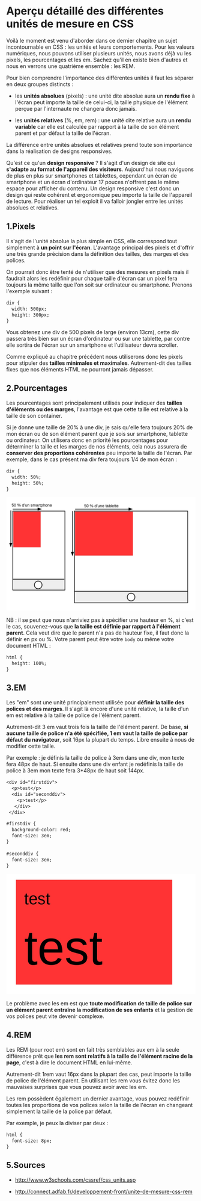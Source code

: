 # Aperçu détaillé des différentes unités de mesure en CSS

Voilà le moment est venu d'aborder dans ce dernier chapitre un sujet incontournable en CSS : les unités et leurs comportements. Pour les valeurs numériques, nous pouvons utiliser plusieurs unités, nous avons déjà vu les pixels, les pourcentages et les em. Sachez qu'il en existe bien d'autres et nous en verrons une quatrième ensemble : les REM.

Pour bien comprendre l'importance des différentes unités il faut les séparer en deux groupes distincts :

- les **unités absolues** (pixels) : une unité dite absolue aura un **rendu fixe** à l'écran peut importe la taille de celui-ci, la taille physique de l'élément perçue par l'internaute ne changera donc jamais.

- les **unités relatives** (%, em, rem) : une unité dite relative aura un **rendu variable** car elle est calculée par rapport à la taille de son élément parent et par défaut la taille de l'écran.

La différence entre unités absolues et relatives prend toute son importance dans la réalisation de designs responsives.

Qu'est ce qu'un **design responsive** ? Il s'agit d'un design de site qui **s'adapte au format de l'appareil des visiteurs**. Aujourd'hui nous naviguons de plus en plus sur smartphones et tablettes, cependant un écran de smartphone et un écran d'ordinateur 17 pouces n'offrent pas le même espace pour afficher du contenu. Un design responsive c'est donc un design qui reste cohérent et ergonomique peu importe la taille de l'appareil de lecture. Pour réaliser un tel exploit il va falloir jongler entre les unités absolues et relatives.

## 1\.Pixels

Il s'agit de l'unité absolue la plus simple en CSS, elle correspond tout simplement à **un point sur l'écran**. L'avantage principal des pixels et d'offrir une très grande précision dans la définition des tailles, des marges et des polices.

On pourrait donc être tenté de n'utiliser que des mesures en pixels mais il faudrait alors les redéfinir pour chaque taille d'écran car un pixel fera toujours la même taille que l'on soit sur ordinateur ou smartphone. Prenons l'exemple suivant :

```
div {
  width: 500px;
  height: 300px;
}

```

Vous obtenez une div de 500 pixels de large (environ 13cm), cette div passera très bien sur un écran d'ordinateur ou sur une tablette, par contre elle sortira de l'écran sur un smartphone et l'utilisateur devra scroller.

Comme expliqué au chapitre précédent nous utiliserons donc les pixels pour stipuler des **tailles minimales et maximales**. Autrement-dit des tailles fixes que nos éléments HTML ne pourront jamais dépasser.

## 2\.Pourcentages

Les pourcentages sont principalement utilisés pour indiquer des **tailles d'éléments ou des marges**, l'avantage est que cette taille est relative à la taille de son container.

Si je donne une taille de 20% à une div, je sais qu'elle fera toujours 20% de mon écran  ou de son élément parent que je sois sur smartphone, tablette ou ordinateur. On utilisera donc en priorité les pourcentages pour déterminer la taille et les marges de nos éléments, cela nous assurera de **conserver des proportions cohérentes** peu importe la taille de l'écran. Par exemple, dans le cas présent ma div fera toujours 1/4 de mon écran :

```
div {
  width: 50%;
  height: 50%;
}

```
![taille d'une div en pourcentages](illustrations/tailles-proportionnelles-css.jpg)

NB : il se peut que nous n'arriviez pas à spécifier une hauteur en %, si c'est le cas, souvenez-vous que **la taille est définie par rapport à l'élément parent**. Cela veut dire que le parent n'a pas de hauteur fixe, il faut donc la définir en px ou %. Votre parent peut être votre ```body``` ou même votre document HTML :

```
html {
  height: 100%;
}

```

## 3\.EM

Les "em" sont une unité principalement utilisée pour **définir la taille des polices et des marges**. Il s'agit là encore d'une unité relative, la taille d'un em est relative à la taille de police de l'élément parent.

Autrement-dit 3 em vaut trois fois la taille de l'élément parent. De base, **si aucune taille de police n'a été spécifiée, 1 em vaut la taille de police par défaut du navigateur**, soit 16px la plupart du temps. Libre ensuite à nous de modifier cette taille.

Par exemple : je définis la taille de police à 3em dans une div, mon texte fera 48px de haut. Si ensuite dans une div enfant je redéfinis la taille de police à 3em mon texte fera 3*48px de haut soit 144px.

```
<div id="firstdiv">
  <p>test</p>
  <div id="seconddiv">
    <p>test</p>
   </div>
 </div>

```

```
#firstdiv {
  background-color: red;
  font-size: 3em;
}

#seconddiv {
  font-size: 3em;
}

```
![em pour taille de texte](illustrations/texte-taille-em.jpg)

Le problème avec les em est que **toute modification de taille de police sur un élément parent entraîne la modification de ses enfants** et la gestion de vos polices peut vite devenir complexe.

## 4\.REM

Les REM (pour root em) sont en fait très semblables aux em à la seule différence prêt que **les rem sont relatifs à la taille de l'élément racine de la page**, c'est à dire le document HTML en lui-même.

Autrement-dit 1rem vaut 16px dans la plupart des cas, peut importe la taille de police de l'élément parent. En utilisant les rem vous évitez donc les mauvaises surprises que vous pouvez avoir avec les em.

Les rem possèdent également un dernier avantage, vous pouvez redéfinir toutes les proportions de vos polices selon la taille de l'écran en changeant simplement la taille de la police par défaut.

Par exemple, je peux la diviser par deux :

```
html {
  font-size: 8px;
}

```

## 5\.Sources

- http://www.w3schools.com/cssref/css_units.asp

- http://connect.adfab.fr/developpement-front/unite-de-mesure-css-rem
